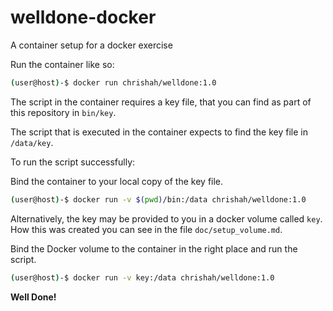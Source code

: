 # welldone-docker
A container setup for a docker exercise


Run the container like so:
```bash
(user@host)-$ docker run chrishah/welldone:1.0
```

The script in the container requires a key file, that you can find as part of this repository in `bin/key`.

The script that is executed in the container expects to find the key file in `/data/key`.

To run the script successfully:

Bind the container to your local copy of the key file.
```bash
(user@host)-$ docker run -v $(pwd)/bin:/data chrishah/welldone:1.0
```

Alternatively, the key may be provided to you in a docker volume called `key`. How this was created you can see in the file `doc/setup_volume.md`.

Bind the Docker volume to the container in the right place and run the script.
```bash
(user@host)-$ docker run -v key:/data chrishah/welldone:1.0
```

__Well Done!__



